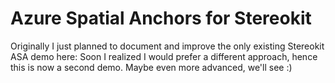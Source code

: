 # Azure Spatial Anchors for Stereokit

Originally I just planned to document and improve the only existing Stereokit ASA demo here: Soon I realized I would prefer a different approach, hence this is now a second demo. Maybe even more advanced, we'll see :) 
